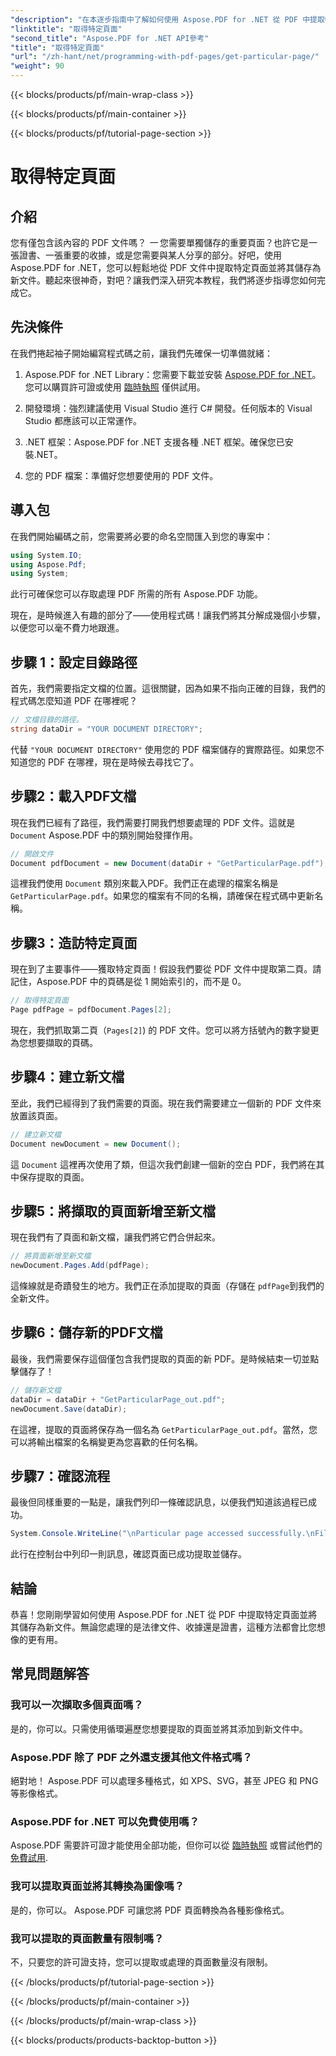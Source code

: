 ```yaml
---
"description": "在本逐步指南中了解如何使用 Aspose.PDF for .NET 從 PDF 中提取特定頁面並將其儲存為新文件。"
"linktitle": "取得特定頁面"
"second_title": "Aspose.PDF for .NET API參考"
"title": "取得特定頁面"
"url": "/zh-hant/net/programming-with-pdf-pages/get-particular-page/"
"weight": 90
---
```


{{< blocks/products/pf/main-wrap-class >}}

{{< blocks/products/pf/main-container >}}

{{< blocks/products/pf/tutorial-page-section >}}

# 取得特定頁面

## 介紹

您有僅包含該內容的 PDF 文件嗎？ *一* 您需要單獨儲存的重要頁面？也許它是一張證書、一張重要的收據，或是您需要與某人分享的部分。好吧，使用 Aspose.PDF for .NET，您可以輕鬆地從 PDF 文件中提取特定頁面並將其儲存為新文件。聽起來很神奇，對吧？讓我們深入研究本教程，我們將逐步指導您如何完成它。

## 先決條件

在我們捲起袖子開始編寫程式碼之前，讓我們先確保一切準備就緒：

1. Aspose.PDF for .NET Library：您需要下載並安裝 [Aspose.PDF for .NET](https://releases.aspose.com/pdf/net/)。您可以購買許可證或使用 [臨時執照](https://purchase.aspose.com/temporary-license/) 僅供試用。
   
2. 開發環境：強烈建議使用 Visual Studio 進行 C# 開發。任何版本的 Visual Studio 都應該可以正常運作。

3. .NET 框架：Aspose.PDF for .NET 支援各種 .NET 框架。確保您已安裝.NET。

4. 您的 PDF 檔案：準備好您想要使用的 PDF 文件。

## 導入包

在我們開始編碼之前，您需要將必要的命名空間匯入到您的專案中：

```csharp
using System.IO;
using Aspose.Pdf;
using System;
```

此行可確保您可以存取處理 PDF 所需的所有 Aspose.PDF 功能。

現在，是時候進入有趣的部分了——使用程式碼！讓我們將其分解成幾個小步驟，以便您可以毫不費力地跟進。

## 步驟 1：設定目錄路徑

首先，我們需要指定文檔的位置。這很關鍵，因為如果不指向正確的目錄，我們的程式碼怎麼知道 PDF 在哪裡呢？

```csharp
// 文檔目錄的路徑。
string dataDir = "YOUR DOCUMENT DIRECTORY";
```

代替 `"YOUR DOCUMENT DIRECTORY"` 使用您的 PDF 檔案儲存的實際路徑。如果您不知道您的 PDF 在哪裡，現在是時候去尋找它了。

## 步驟2：載入PDF文檔

現在我們已經有了路徑，我們需要打開我們想要處理的 PDF 文件。這就是 `Document` Aspose.PDF 中的類別開始發揮作用。

```csharp
// 開啟文件
Document pdfDocument = new Document(dataDir + "GetParticularPage.pdf");
```

這裡我們使用 `Document` 類別來載入PDF。我們正在處理的檔案名稱是 `GetParticularPage.pdf`。如果您的檔案有不同的名稱，請確保在程式碼中更新名稱。

## 步驟3：造訪特定頁面

現在到了主要事件——獲取特定頁面！假設我們要從 PDF 文件中提取第二頁。請記住，Aspose.PDF 中的頁碼是從 1 開始索引的，而不是 0。

```csharp
// 取得特定頁面
Page pdfPage = pdfDocument.Pages[2];
```

現在，我們抓取第二頁（`Pages[2]`) 的 PDF 文件。您可以將方括號內的數字變更為您想要擷取的頁碼。

## 步驟4：建立新文檔

至此，我們已經得到了我們需要的頁面。現在我們需要建立一個新的 PDF 文件來放置該頁面。

```csharp
// 建立新文檔
Document newDocument = new Document();
```

這 `Document` 這裡再次使用了類，但這次我們創建一個新的空白 PDF，我們將在其中保存提取的頁面。

## 步驟5：將擷取的頁面新增至新文檔

現在我們有了頁面和新文檔，讓我們將它們合併起來。

```csharp
// 將頁面新增至新文檔
newDocument.Pages.Add(pdfPage);
```

這條線就是奇蹟發生的地方。我們正在添加提取的頁面（存儲在 `pdfPage`到我們的全新文件。

## 步驟6：儲存新的PDF文檔

最後，我們需要保存這個僅包含我們提取的頁面的新 PDF。是時候結束一切並點擊儲存了！

```csharp
// 儲存新文檔
dataDir = dataDir + "GetParticularPage_out.pdf";
newDocument.Save(dataDir);
```

在這裡，提取的頁面將保存為一個名為 `GetParticularPage_out.pdf`。當然，您可以將輸出檔案的名稱變更為您喜歡的任何名稱。 

## 步驟7：確認流程

最後但同樣重要的一點是，讓我們列印一條確認訊息，以便我們知道該過程已成功。

```csharp
System.Console.WriteLine("\nParticular page accessed successfully.\nFile saved at " + dataDir);
```

此行在控制台中列印一則訊息，確認頁面已成功提取並儲存。

## 結論

恭喜！您剛剛學習如何使用 Aspose.PDF for .NET 從 PDF 中提取特定頁面並將其儲存為新文件。無論您處理的是法律文件、收據還是證書，這種方法都會比您想像的更有用。

## 常見問題解答

### 我可以一次擷取多個頁面嗎？  
是的，你可以。只需使用循環遍歷您想要提取的頁面並將其添加到新文件中。

### Aspose.PDF 除了 PDF 之外還支援其他文件格式嗎？  
絕對地！ Aspose.PDF 可以處理多種格式，如 XPS、SVG，甚至 JPEG 和 PNG 等影像格式。

### Aspose.PDF for .NET 可以免費使用嗎？  
Aspose.PDF 需要許可證才能使用全部功能，但你可以從 [臨時執照](https://purchase.aspose.com/temporary-license/) 或嘗試他們的 [免費試用](https://releases。aspose.com/).

### 我可以提取頁面並將其轉換為圖像嗎？  
是的，你可以。 Aspose.PDF 可讓您將 PDF 頁面轉換為各種影像格式。

### 我可以提取的頁面數量有限制嗎？  
不，只要您的許可證支持，您可以提取或處理的頁面數量沒有限制。

{{< /blocks/products/pf/tutorial-page-section >}}

{{< /blocks/products/pf/main-container >}}

{{< /blocks/products/pf/main-wrap-class >}}

{{< blocks/products/products-backtop-button >}}